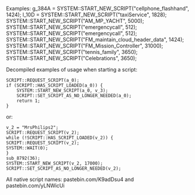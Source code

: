 Examples:
 g_384A = SYSTEM::START_NEW_SCRIPT("cellphone_flashhand", 1424);
 l_10D = SYSTEM::START_NEW_SCRIPT("taxiService", 1828);
 SYSTEM::START_NEW_SCRIPT("AM_MP_YACHT", 5000);
 SYSTEM::START_NEW_SCRIPT("emergencycall", 512);
 SYSTEM::START_NEW_SCRIPT("emergencycall", 512); 
 SYSTEM::START_NEW_SCRIPT("FM_maintain_cloud_header_data", 1424);
 SYSTEM::START_NEW_SCRIPT("FM_Mission_Controller", 31000);
 SYSTEM::START_NEW_SCRIPT("tennis_family", 3650);
 SYSTEM::START_NEW_SCRIPT("Celebrations", 3650);

Decompiled examples of usage when starting a script:
 
    SCRIPT::REQUEST_SCRIPT(a_0);
    if (SCRIPT::HAS_SCRIPT_LOADED(a_0)) {
        SYSTEM::START_NEW_SCRIPT(a_0, v_3);
        SCRIPT::SET_SCRIPT_AS_NO_LONGER_NEEDED(a_0);
        return 1;
    }
 
or:

    v_2 = "MrsPhilips2";
    SCRIPT::REQUEST_SCRIPT(v_2);
    while (!SCRIPT::HAS_SCRIPT_LOADED(v_2)) {
    SCRIPT::REQUEST_SCRIPT(v_2);
    SYSTEM::WAIT(0);
    }
    sub_8792(36);
    SYSTEM::START_NEW_SCRIPT(v_2, 17000);
    SCRIPT::SET_SCRIPT_AS_NO_LONGER_NEEDED(v_2);

All native script names: pastebin.com/K9adDsu4 and pastebin.com/yLNWicUi